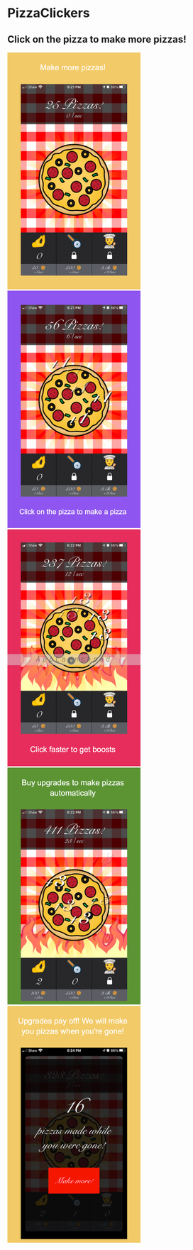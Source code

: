 # PizzaClickers

## Click on the pizza to make more pizzas!
<img src="Screenshots/Screenshot1.jpg" width="300"> <img src="Screenshots/Screenshot2.jpg" width="300"> <img src="Screenshots/Screenshot3.jpg" width="300"> <img src="Screenshots/Screenshot4.jpg" width="300"> <img src="Screenshots/Screenshot5.jpg" width="300">
